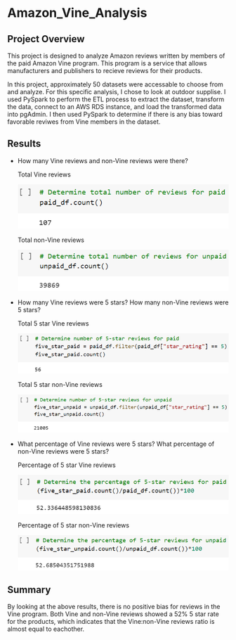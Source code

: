 # Amazon_Vine_Analysis

## Project Overview

This project is designed to analyze Amazon reviews written by members of the paid Amazon Vine program. This program is a service that allows manufacturers and publishers to recieve reviews for their products. 

In this project, approximately 50 datasets were accessable to choose from and analyze. For this specific analysis, I chose to look at outdoor supplise. I used PySpark to perform the ETL process to extract the dataset, transform the data, connect to an AWS RDS instance, and load the transformed data into pgAdmin. I then used PySpark to determine if there is any bias toward favorable reviwes from Vine members in the dataset. 

## Results

- How many Vine reviews and non-Vine reviews were there?

  Total Vine reviews

  ![](https://github.com/Ariannatopbjerg/Amazon_Vine_Analysis/blob/main/images/total_paid.PNG)

  Total non-Vine reviews

  ![](https://github.com/Ariannatopbjerg/Amazon_Vine_Analysis/blob/main/images/total_unpaid.PNG)

- How many Vine reviews were 5 stars? How many non-Vine reviews were 5 stars?

  Total 5 star Vine reviews

  ![](https://github.com/Ariannatopbjerg/Amazon_Vine_Analysis/blob/main/images/5star_paid.PNG)

  Total 5 star non-Vine reviews

  ![](https://github.com/Ariannatopbjerg/Amazon_Vine_Analysis/blob/main/images/5star_unpaid.PNG)

- What percentage of Vine reviews were 5 stars? What percentage of non-Vine reviews were 5 stars?

  Percentage of 5 star Vine reviews

  ![](https://github.com/Ariannatopbjerg/Amazon_Vine_Analysis/blob/main/images/percent_paid.PNG)

  Percentage of 5 star non-Vine reviews

  ![](https://github.com/Ariannatopbjerg/Amazon_Vine_Analysis/blob/main/images/percent_unpaid.PNG)

## Summary

By looking at the above results, there is no positive bias for reviews in the Vine program. Both Vine and non-Vine reviews showed a 52% 5 star rate for the products, which indicates that the Vine:non-Vine reviews ratio is almost equal to eachother.
